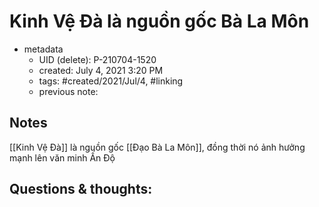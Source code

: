 # Kinh Vệ Đà là nguồn gốc Bà La Môn

- metadata
	- UID (delete): P-210704-1520
	- created: July 4, 2021 3:20 PM
	- tags: #created/2021/Jul/4, #linking
	- previous note:

## Notes
[[Kinh Vệ Đà]] là nguồn gốc [[Đạo Bà La Môn]], đồng thời nó ảnh hưởng mạnh lên văn minh Ấn Độ

## Questions & thoughts:

